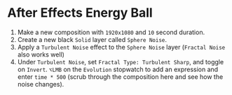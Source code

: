 # After Effects Energy Ball

1. Make a new composition with `1920x1080` and `10` second duration.
2. Create a new black `Solid` layer called `Sphere Noise`.
3. Apply a `Turbulent Noise` effect to the `Sphere Noise` layer (`Fractal Noise` also works well)
4. Under `Turbulent Noise`, set `Fractal Type: Turbulent Sharp`, and toggle on `Invert`. `⌥LMB` on the `Evolution` stopwatch to add an expression and enter `time * 500` (scrub through the composition here and see how the noise changes).
